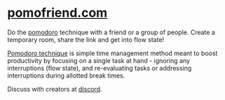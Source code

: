 # [pomofriend.com](https://pomofriend.com)

Do the [pomodoro](https://en.wikipedia.org/wiki/Pomodoro_Technique) technique with a friend or a group of people. Create a temporary room, share the link and get into flow state!

[Pomodoro technique](https://en.wikipedia.org/wiki/Pomodoro_Technique) is simple time management method meant to boost productivity by focusing on a single task at hand - ignoring any interruptions (flow state), and re-evaluating tasks or addressing interruptions during allotted break times.

Discuss with creators at [discord](https://discord.gg/bbsennnNWy).

